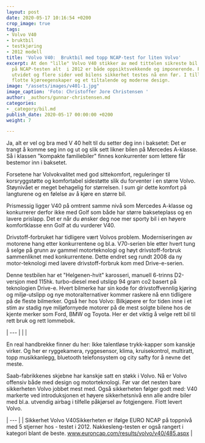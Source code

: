 ```yaml
---
layout: post
date: 2020-05-17 10:16:54 +0200
crop_image: true
tags:
- Volvo V40
- bruktbil
- testkjøring
- 2012 modell
title: 'Volvo V40:  Bruktbil med topp NCAP-test for liten Volvo'
excerpt: At den "lille" Volvo V40 stikker av med tittelen sikreste bil i sin klassse
  på NCAP-testen alt  i 2012 er både oppsiktsvekkende og imponerende. For nå er NCAP-testene
  utvidet og flere sider ved bilens sikkerhet testes nå enn før. I tillegg har bilen
  flotte kjøreegenskaper og et tiltalende og moderne design.
image: "/assets/images/v401-1.jpg"
image_caption: 'Foto: Christoffer Jore Christensen '
author: _authors/gunnar-christensen.md
categories:
- _category/bil.md
publish_date: 2020-05-17 00:00:00 +0200
weight: 7

---
```

  
Ja, alt er vel og bra med V 40 helt til du setter deg inn i baksetet: Det er trangt å komme seg inn og ut og slik sett likner bilen på Mercedes A-klasse. Så i klassen "kompakte familiebiler" finnes konkurrenter som lettere får bestemor inn i baksetet.

Forsetene har Volvokvalitet med god sittekomfort, reguleringer til korsryggstøtte og komfortabel sidestøtte slik du forventer i en større Volvo. Støynivået er meget behagelig for størrelsen. I sum gir dette komfort på langturene og en følelse av å kjøre en større bil.

Prismessig ligger V40 på omtrent samme nivå som Mercedes A-klasse og konkurrerer derfor ikke med Golf som både har større bakseteplass og en lavere prislapp. Det er når du ønsker deg noe mer sporty bil i en høyere komfortklasse enn Golf at du vurderer V40.

Drivstoff-forbruket har tidligere vært Volvos problem. Moderniseringen av motorene hang etter konkurrentene og bl.a. V70-serien ble etter hvert tung å selge på grunn av gammel motorteknologi og høyt drivstoff-forbruk sammenliknet med konkurrentene. Dette endret seg rundt 2008 da ny  
motor-teknologi med lavere drivstoff-forbruk kom med Drive-e-serien.

Denne testbilen har et "Helgenen-hvit" karosseri, manuell 6-trinns D2-versjon med 115hk. turbo-diesel med utslipp 94 gram co2 basert på teknologien Drive-e. Hvert bilmerke har sin kode for drivstoffvennlig kjøring og miljø-utslipp og nye motoralternativer kommer raskere nå enn tidligere på de fleste bilmerker. Også her hos Volvo: Bilkjøpere er for tiden inne i et stim av stadig nye miljøfornyede motorer på de mest solgte bilene hos de kjente merker som Ford, BMW og Toyota. Her er det viktig å velge rett bil til rett bruk og rett lommebok.

| --- |
|  |

En real handbrekke finner du her: Ikke talentløse trykk-kapper som kanskje virker. Og her er ryggekamera, ryggesensor, klima, kruisekontrol, multiratt, topp musikkanlegg, bluetooth telefonsystem og city safty for å nevne det meste.

Saab-fabrikkenes skjebne har kanskje satt en støkk i Volvo. Nå er Volvo offensiv både med design og motorteknologi. Før var det nesten bare sikkerheten Volvo jobbet mest med. Også sikkerheten følger godt med: V40 markerte ved introduksjonen et høyere sikkerhetsnivå enn alle andre biler med bl.a. utvendig airbag i tilfelle påkjørsel av fotgjengere. Flott levert Volvo.

| --- |
| Sikkerhet Volvo V40Sikkerheten er ifølge EURO NCAP på toppnivå med 5 stjerner hos - testet i 2012. Nakkesleng-testen er også rangert i kategori blant de beste. www.euroncap.com/results/volvo/v40/485.aspx |

